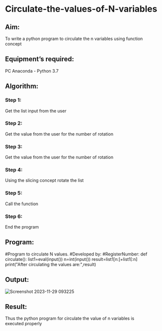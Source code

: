 # Circulate-the-values-of-N-variables
## Aim:
To write a python program to circulate the n variables using function concept
## Equipment’s required:
PC
Anaconda - Python 3.7
## Algorithm: 
### Step 1:
Get the list input from the user
### Step 2:
Get the value from the user for the number of rotation
### Step 3: 
Get the value from the user for the number of rotation
### Step 4: 
Using the slicing concept rotate the list

### Step 5: 
Call the function
### Step 6:
End the program
## Program:
#Program to circulate N values.
#Developed by: 
#RegisterNumber:
def circulate():
    list1=eval(input())
    n=int(input())
    result=list1[n:]+list1[:n]
    print("After circulating the values are:",result)
## Output:
![Screenshot 2023-11-29 093225](https://github.com/Logesh051/Circulate-the-values-of-N-variables/assets/144979188/c9ba4bb2-ac02-46d7-934f-8b85b510a171)

## Result:
Thus the python program for circulate the value of n variables is executed properly
